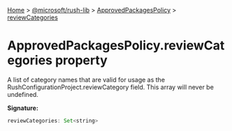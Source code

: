 [Home](./index) &gt; [@microsoft/rush-lib](rush-lib.md) &gt; [ApprovedPackagesPolicy](rush-lib.approvedpackagespolicy.md) &gt; [reviewCategories](rush-lib.approvedpackagespolicy.reviewcategories.md)

# ApprovedPackagesPolicy.reviewCategories property

A list of category names that are valid for usage as the RushConfigurationProject.reviewCategory field. This array will never be undefined.

**Signature:**
```javascript
reviewCategories: Set<string>
```
